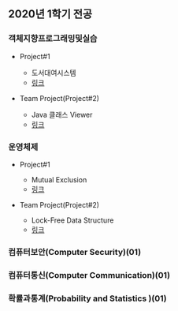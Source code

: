 ## 2020년 1학기 전공

### 객체지향프로그래밍및실습
* Project#1
  * 도서대여시스템
  * [링크](https://github.com/SSUHYUNKIM/2020_01/tree/main/Object-Oriented%20Programming/Project%231)

* Team Project(Project#2)
  * Java 클래스 Viewer
  * [링크](https://github.com/SSUHYUNKIM/2020_01/tree/main/Object-Oriented%20Programming/Project%232)

### 운영체제
* Project#1
  * Mutual Exclusion
  * [링크](https://github.com/SSUHYUNKIM/2020_01/tree/main/Operating%20System/OS_Project_1)

* Team Project(Project#2)
  * Lock-Free Data Structure
  * [링크](https://github.com/SSUHYUNKIM/2020_01/tree/main/Operating%20System/OS_Project_2)

### 컴퓨터보안(Computer Security)(01)

### 컴퓨터통신(Computer Communication)(01)

### 확률과통계(Probability and Statistics )(01)

